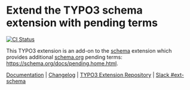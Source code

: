 # Extend the TYPO3 schema extension with pending terms

[![CI Status](https://github.com/brotkrueml/schema-pending/workflows/CI/badge.svg?branch=main)](https://github.com/brotkrueml/schema-pending/actions?query=workflow%3ACI)

This TYPO3 extension is an add-on to the
[schema](https://extensions.typo3.org/extension/schema) extension
which provides additional [schema.org](https://schema.org/) pending
terms: https://schema.org/docs/pending.home.html.

[Documentation](https://docs.typo3.org/p/brotkrueml/schema-pending/main/en-us/) |
[Changelog](https://github.com/brotkrueml/schema-pending/blob/main/CHANGELOG.md) |
[TYPO3 Extension Repository](https://extensions.typo3.org/extension/schema_pending) |
[Slack #ext-schema](https://typo3.slack.com/archives/CV36M73D5)
